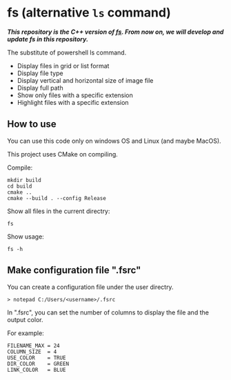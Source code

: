 # fs (alternative `ls` command)

***This repository is the C++ version of [fs](https://github.com/mass-0910/fs). From now on, we will develop and update fs in this repository.***

The substitute of powershell ls command.

- Display files in grid or list format
- Display file type
- Display vertical and horizontal size of image file
- Display full path
- Show only files with a specific extension
- Highlight files with a specific extension

## How to use

You can use this code only on windows OS and Linux (and maybe MacOS).

This project uses CMake on compiling.

Compile:
```
mkdir build
cd build
cmake ..
cmake --build . --config Release
```

Show all files in the current directry:
```
fs
```

Show usage:
```
fs -h
```

## Make configuration file ".fsrc"

You can create a configuration file under the user directry.
```
> notepad C:/Users/<username>/.fsrc
```

In ".fsrc", you can set the number of columns to display the file and the output color.

For example:
```
FILENAME_MAX = 24
COLUMN_SIZE  = 4
USE_COLOR    = TRUE
DIR_COLOR    = GREEN
LINK_COLOR   = BLUE
```